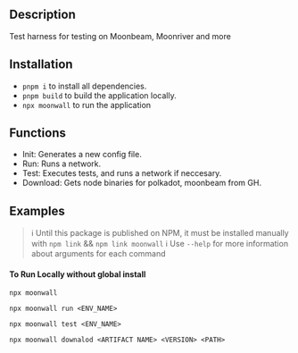 ## Description

Test harness for testing on Moonbeam, Moonriver and more

## Installation

- `pnpm i` to install all dependencies.
- `pnpm build` to build the application locally.
- `npx moonwall` to run the application

## Functions

- Init: Generates a new config file.
- Run: Runs a network.
- Test: Executes tests, and runs a network if neccesary.
- Download: Gets node binaries for polkadot, moonbeam from GH.

## Examples

> :information_source: Until this package is published on NPM, it must be installed manually with `npm link` && `npm link moonwall`
> :information_source: Use `--help` for more information about arguments for each command

#### To Run Locally without global install
```
npx moonwall
```

```
npx moonwall run <ENV_NAME>
```

```
npx moonwall test <ENV_NAME>
```

```
npx moonwall downalod <ARTIFACT NAME> <VERSION> <PATH>
```


